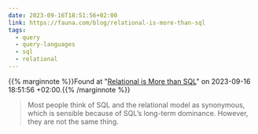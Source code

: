 ```yaml
---
date: 2023-09-16T18:51:56+02:00
link: https://fauna.com/blog/relational-is-more-than-sql
tags:
  - query
  - query-languages
  - sql
  - relational
---
```

{{% marginnote %}}Found at "[Relational is More than SQL](https://web.archive.org/web/20230916185156/https://fauna.com/blog/relational-is-more-than-sql)" on 2023-09-16 18:51:56 +02:00.{{% /marginnote %}}

> Most people think of SQL and the relational model as synonymous, which is sensible because of SQL’s long-term dominance. However, they are not the same thing.
